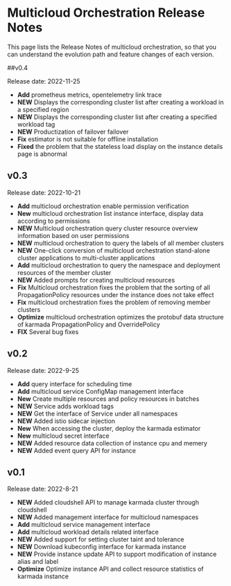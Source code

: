 # Multicloud Orchestration Release Notes

This page lists the Release Notes of multicloud orchestration, so that you can understand the evolution path and feature changes of each version.

##v0.4

Release date: 2022-11-25

- **Add** prometheus metrics, opentelemetry link trace
- **NEW** Displays the corresponding cluster list after creating a workload in a specified region
- **NEW** Displays the corresponding cluster list after creating a specified workload tag
- **NEW** Productization of failover failover
- **Fix** estimator is not suitable for offline installation
- **Fixed** the problem that the stateless load display on the instance details page is abnormal

## v0.3

Release date: 2022-10-21

- **Add** multicloud orchestration enable permission verification
- **New** multicloud orchestration list instance interface, display data according to permissions
- **NEW** Multicloud orchestration query cluster resource overview information based on user permissions
- **NEW** multicloud orchestration to query the labels of all member clusters
- **NEW** One-click conversion of multicloud orchestration stand-alone cluster applications to multi-cluster applications
- **Add** multicloud orchestration to query the namespace and deployment resources of the member cluster
- **NEW** Added prompts for creating multicloud resources
- **Fix** Multicloud orchestration fixes the problem that the sorting of all PropagationPolicy resources under the instance does not take effect
- **Fix** multicloud orchestration fixes the problem of removing member clusters
- **Optimize** multicloud orchestration optimizes the protobuf data structure of karmada PropagationPolicy and OverridePolicy
- **FIX** Several bug fixes

## v0.2

Release date: 2022-9-25

- **Add** query interface for scheduling time
- **Add** multicloud service ConfigMap management interface
- **New** Create multiple resources and policy resources in batches
- **NEW** Service adds workload tags
- **NEW** Get the interface of Service under all namespaces
- **NEW** Added istio sidecar injection
- **New** When accessing the cluster, deploy the karmada estimator
- **New** multicloud secret interface
- **NEW** Added resource data collection of instance cpu and memery
- **NEW** Added event query API for instance

## v0.1

Release date: 2022-8-21

- **NEW** Added cloudshell API to manage karmada cluster through cloudshell
- **NEW** Added management interface for multicloud namespaces
- **Add** multicloud service management interface
- **Add** multicloud workload details related interface
- **NEW** Added support for setting cluster taint and tolerance
- **NEW** Download kubeconfig interface for karmada instance
- **NEW** Provide instance update API to support modification of instance alias and label
- **Optimize** Optimize instance API and collect resource statistics of karmada instance